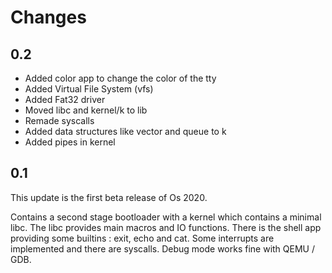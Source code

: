 # Changes

## 0.2

- Added color app to change the color of the tty
- Added Virtual File System (vfs)
- Added Fat32 driver
- Moved libc and kernel/k to lib
- Remade syscalls
- Added data structures like vector and queue to k
- Added pipes in kernel

## 0.1

This update is the first beta release of Os 2020.

Contains a second stage bootloader with a kernel which contains a minimal libc.
The libc provides main macros and IO functions.
There is the shell app providing some builtins : exit, echo and cat.
Some interrupts are implemented and there are syscalls.
Debug mode works fine with QEMU / GDB.
